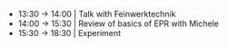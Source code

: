 - 13:30 -> 14:00 | Talk with Feinwerktechnik
- 14:00 -> 15:30 | Review of basics of EPR with Michele
- 15:30 -> 18:30 | Experiment